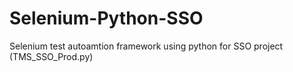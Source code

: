 # Selenium-Python-SSO
Selenium test autoamtion framework using python for SSO project (TMS_SSO_Prod.py)
